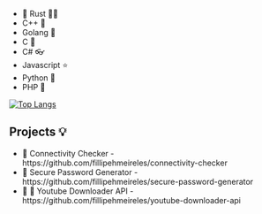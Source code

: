 
  - 💖 Rust 🏅🦀 
  - C++ 🥇
  - Golang 🥈 
  - C 🥉
  - C# 👓 
  - Javascript ⭐ 
  - Python 🐍 
  - PHP 🐘 

 
[![Top Langs](https://github-readme-stats.vercel.app/api/top-langs/?username=fillipehmeireles&exclude_repo=vala-gnome-development,evalKotlin,flutter-login)](https://github.com/anuraghazra/github-readme-stats)

<h2> Projects 💡</h2>
<ul>
  <li> 📶 Connectivity Checker - https://github.com/fillipehmeireles/connectivity-checker </li>
  <li> 🔑 Secure Password Generator - https://github.com/fillipehmeireles/secure-password-generator </li>
  <li> 🎵 🎥 Youtube Downloader API - https://github.com/fillipehmeireles/youtube-downloader-api </li>
</ul>
